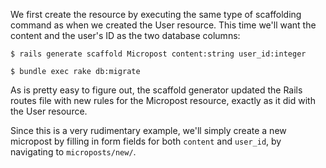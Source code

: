 We first create the resource by executing the same type of scaffolding command as when we created the User resource.  This time we'll want the content and the user's ID as the two database columns:

	$ rails generate scaffold Micropost content:string user_id:integer

	$ bundle exec rake db:migrate

As is pretty easy to figure out, the scaffold generator updated the Rails routes file with new rules for the Micropost resource, exactly as it did with the User resource.

Since this is a very rudimentary example, we'll simply create a new micropost by filling in form fields for both `content` and `user_id`, by navigating to `microposts/new/`.